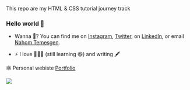 This repo are my HTML & CSS tutorial journey track

### Hello world 👋

<!--
**ElshadaiK/elshadaiK** is a ✨ _special_ ✨ repository because its `README.md` (this file) appears on your GitHub profile.

Here are some ideas to get you started:

-->

- Wanna 💬? You can find me on [Instagram](https://instagram.com/nahom_temesgen_official), [Twitter](https://twitter.com/NahomTemesgen21), on [LinkedIn](https://www.linkedin.com/in/nahom-temesgen/), or email [Nahom Temesgen](mailto:mohanbenjamin63@gmail.com?subject=[GitHub]).

- ⚡ I love 🏀⛹️‍♀️ (still learning 😃) and writing 🖋

🕸 Personal webiste [Portfolio](https://elshadaik.github.io/)

<a href="">
  <img align="center" src="https://github-readme-stats.vercel.app/api?username=elshadaik&show_icons=true&theme=tokyonight" />
</a>
